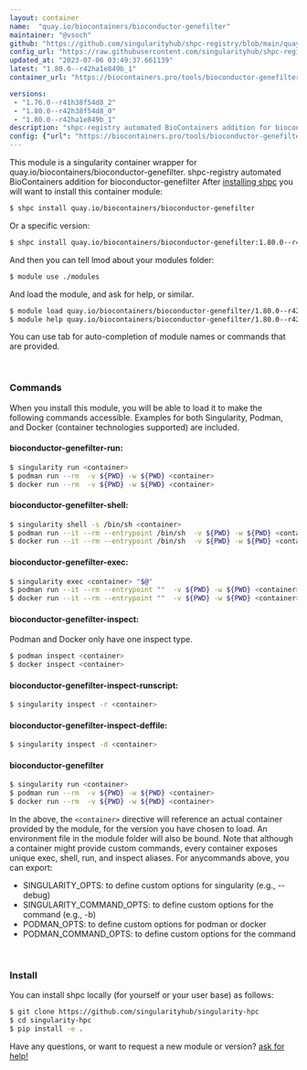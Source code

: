 ```yaml
---
layout: container
name:  "quay.io/biocontainers/bioconductor-genefilter"
maintainer: "@vsoch"
github: "https://github.com/singularityhub/shpc-registry/blob/main/quay.io/biocontainers/bioconductor-genefilter/container.yaml"
config_url: "https://raw.githubusercontent.com/singularityhub/shpc-registry/main/quay.io/biocontainers/bioconductor-genefilter/container.yaml"
updated_at: "2023-07-06 03:49:37.661139"
latest: "1.80.0--r42ha1e849b_1"
container_url: "https://biocontainers.pro/tools/bioconductor-genefilter"

versions:
 - "1.76.0--r41h38f54d8_2"
 - "1.80.0--r42h38f54d8_0"
 - "1.80.0--r42ha1e849b_1"
description: "shpc-registry automated BioContainers addition for bioconductor-genefilter"
config: {"url": "https://biocontainers.pro/tools/bioconductor-genefilter", "maintainer": "@vsoch", "description": "shpc-registry automated BioContainers addition for bioconductor-genefilter", "latest": {"1.80.0--r42ha1e849b_1": "sha256:9e84bdc813e1a2521750a2cab4017ae2d187520662c6281bbaf6255980a6388f"}, "tags": {"1.76.0--r41h38f54d8_2": "sha256:2c36dd9a71a0014a4905740549d8d6352f694116d191623803b52dc7597e833d", "1.80.0--r42h38f54d8_0": "sha256:bb0e456be2899b4ca41d58f34a2ff83c6b215aba32221af8497b567d6bdad0e8", "1.80.0--r42ha1e849b_1": "sha256:9e84bdc813e1a2521750a2cab4017ae2d187520662c6281bbaf6255980a6388f"}, "docker": "quay.io/biocontainers/bioconductor-genefilter"}
---
```


This module is a singularity container wrapper for quay.io/biocontainers/bioconductor-genefilter.
shpc-registry automated BioContainers addition for bioconductor-genefilter
After [installing shpc](#install) you will want to install this container module:


```bash
$ shpc install quay.io/biocontainers/bioconductor-genefilter
```

Or a specific version:

```bash
$ shpc install quay.io/biocontainers/bioconductor-genefilter:1.80.0--r42ha1e849b_1
```

And then you can tell lmod about your modules folder:

```bash
$ module use ./modules
```

And load the module, and ask for help, or similar.

```bash
$ module load quay.io/biocontainers/bioconductor-genefilter/1.80.0--r42ha1e849b_1
$ module help quay.io/biocontainers/bioconductor-genefilter/1.80.0--r42ha1e849b_1
```

You can use tab for auto-completion of module names or commands that are provided.

<br>

### Commands

When you install this module, you will be able to load it to make the following commands accessible.
Examples for both Singularity, Podman, and Docker (container technologies supported) are included.

#### bioconductor-genefilter-run:

```bash
$ singularity run <container>
$ podman run --rm  -v ${PWD} -w ${PWD} <container>
$ docker run --rm  -v ${PWD} -w ${PWD} <container>
```

#### bioconductor-genefilter-shell:

```bash
$ singularity shell -s /bin/sh <container>
$ podman run --it --rm --entrypoint /bin/sh  -v ${PWD} -w ${PWD} <container>
$ docker run --it --rm --entrypoint /bin/sh  -v ${PWD} -w ${PWD} <container>
```

#### bioconductor-genefilter-exec:

```bash
$ singularity exec <container> "$@"
$ podman run --it --rm --entrypoint ""  -v ${PWD} -w ${PWD} <container> "$@"
$ docker run --it --rm --entrypoint ""  -v ${PWD} -w ${PWD} <container> "$@"
```

#### bioconductor-genefilter-inspect:

Podman and Docker only have one inspect type.

```bash
$ podman inspect <container>
$ docker inspect <container>
```

#### bioconductor-genefilter-inspect-runscript:

```bash
$ singularity inspect -r <container>
```

#### bioconductor-genefilter-inspect-deffile:

```bash
$ singularity inspect -d <container>
```



#### bioconductor-genefilter

```bash
$ singularity run <container>
$ podman run --rm  -v ${PWD} -w ${PWD} <container>
$ docker run --rm  -v ${PWD} -w ${PWD} <container>
```


In the above, the `<container>` directive will reference an actual container provided
by the module, for the version you have chosen to load. An environment file in the
module folder will also be bound. Note that although a container
might provide custom commands, every container exposes unique exec, shell, run, and
inspect aliases. For anycommands above, you can export:

 - SINGULARITY_OPTS: to define custom options for singularity (e.g., --debug)
 - SINGULARITY_COMMAND_OPTS: to define custom options for the command (e.g., -b)
 - PODMAN_OPTS: to define custom options for podman or docker
 - PODMAN_COMMAND_OPTS: to define custom options for the command

<br>

### Install

You can install shpc locally (for yourself or your user base) as follows:

```bash
$ git clone https://github.com/singularityhub/singularity-hpc
$ cd singularity-hpc
$ pip install -e .
```

Have any questions, or want to request a new module or version? [ask for help!](https://github.com/singularityhub/singularity-hpc/issues)